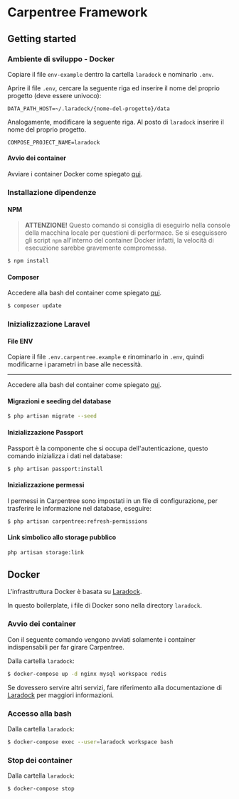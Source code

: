 # Carpentree Framework

## Getting started

### Ambiente di sviluppo - Docker

Copiare il file `env-example` dentro la cartella `laradock` e nominarlo `.env`.

Aprire il file `.env`, cercare la seguente riga ed inserire il nome del proprio progetto (deve essere univoco):

``` text
DATA_PATH_HOST=~/.laradock/{nome-del-progetto}/data
```

Analogamente, modificare la seguente riga. Al posto di `laradock` inserire il nome del proprio progetto.

``` text
COMPOSE_PROJECT_NAME=laradock
```

#### Avvio dei container

Avviare i container Docker come spiegato [qui](#markdown-header-avvio-dei-container).

### Installazione dipendenze

#### NPM

> **ATTENZIONE!** Questo comando si consiglia di eseguirlo nella console della macchina locale per questioni di performace. Se si eseguissero gli script `npm` all'interno del container Docker infatti, la velocità di esecuzione sarebbe gravemente compromessa.

``` bash
$ npm install
```

#### Composer

Accedere alla bash del container come spiegato [qui](#markdown-header-accesso-alla-bash).

``` bash
$ composer update
```

### Inizializzazione Laravel

#### File ENV

Copiare il file `.env.carpentree.example` e rinominarlo in `.env`, quindi modificarne i parametri in base alle necessità.

---

Accedere alla bash del container come spiegato [qui](#markdown-header-accesso-alla-bash).

#### Migrazioni e seeding del database

``` bash
$ php artisan migrate --seed
```

#### Inizializzazione Passport

Passport è la componente che si occupa dell'autenticazione, questo comando inizializza i dati nel database:

``` bash
$ php artisan passport:install
```

#### Inizializzazione permessi

I permessi in Carpentree sono impostati in un file di configurazione, per trasferire le informazione nel database, eseguire:

``` bash
$ php artisan carpentree:refresh-permissions
```

#### Link simbolico allo storage pubblico

``` bash
php artisan storage:link
```

## Docker

L'infrasttruttura Docker è basata su [Laradock](https://laradock.io/).

In questo boilerplate, i file di Docker sono nella directory `laradock`.

### Avvio dei container

Con il seguente comando vengono avviati solamente i container indispensabili per far girare Carpentree.

Dalla cartella `laradock`:

``` bash
$ docker-compose up -d nginx mysql workspace redis
```

Se dovessero servire altri servizi, fare riferimento alla documentazione di [Laradock](https://laradock.io/documentation/) per maggiori informazioni.

### Accesso alla bash

Dalla cartella `laradock`:

``` bash
$ docker-compose exec --user=laradock workspace bash
```

### Stop dei container

Dalla cartella `laradock`:

``` bash
$ docker-compose stop
```
